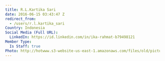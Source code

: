 ```yaml
---
title: R.L.Kartika Sari
date: 2016-06-15 03:43:47 Z
redirect_from:
  - /users/r.l.kartika_sari
Country: Indonesia
Social Media (Full URL):
  LinkedIn: https://id.linkedin.com/in/ika-rahmat-b79498121
Member Type:
  Is Staff: true
Photo: http://hotwww.s3-website-us-east-1.amazonaws.com/files/old/pictures/picture-340-1465963173.jpg
---
```


